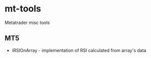 mt-tools
========

Metatrader misc tools

## MT5

* iRSIOnArray - implementation of RSI calculated from array's data
